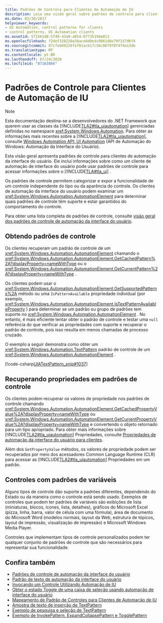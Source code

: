 ```yaml
---
title: Padrões de Controle para Clientes de Automação de IU
description: Leia uma visão geral sobre padrões de controle para clientes de automação da interface do usuário. Use padrões de controle para acessar informações sobre a interface do usuário.
ms.date: 03/30/2017
helpviewer_keywords:
- UI Automation, control patterns for clients
- control patterns, UI Automation clients
ms.assetid: 571561d8-5f49-43a9-a054-87735194e013
ms.openlocfilehash: f2def328228a30ace6d0edc0661d6e79f237d6f4
ms.sourcegitcommit: 87cfeb69226fef01acb17c56c86f978f4f4a13db
ms.translationtype: MT
ms.contentlocale: pt-BR
ms.lasthandoff: 07/24/2020
ms.locfileid: "87163866"
---
```

# <a name="ui-automation-control-patterns-for-clients"></a>Padrões de Controle para Clientes de Automação de IU
> [!NOTE]
> Esta documentação destina-se a desenvolvedores do .NET Framework que querem usar as classes da [!INCLUDE[TLA2#tla_uiautomation](../../../includes/tla2sharptla-uiautomation-md.md)] gerenciadas definidas no namespace <xref:System.Windows.Automation>. Para obter as informações mais recentes sobre a [!INCLUDE[TLA2#tla_uiautomation](../../../includes/tla2sharptla-uiautomation-md.md)], consulte [Windows Automation API: UI Automation](/windows/win32/winauto/entry-uiauto-win32) (API de Automação do Windows: Automação da Interface do Usuário).  
  
 Esta visão geral apresenta padrões de controle para clientes de automação da interface do usuário. Ele inclui informações sobre como um cliente de automação de interface do usuário pode usar padrões de controle para acessar informações sobre o [!INCLUDE[TLA#tla_ui](../../../includes/tlasharptla-ui-md.md)] .  
  
 Os padrões de controle permitem categorizar e expor a funcionalidade de um controle independente do tipo ou da aparência do controle. Os clientes de automação da interface do usuário podem examinar um <xref:System.Windows.Automation.AutomationElement> para determinar quais padrões de controle têm suporte e estar garantidos do comportamento do controle.  
  
 Para obter uma lista completa de padrões de controle, consulte [visão geral dos padrões de controle de automação da interface do usuário](ui-automation-control-patterns-overview.md).  
  
<a name="uiautomation_getting_control_patterns"></a>
## <a name="getting-control-patterns"></a>Obtendo padrões de controle  
 Os clientes recuperam um padrão de controle de um <xref:System.Windows.Automation.AutomationElement> chamando o <xref:System.Windows.Automation.AutomationElement.GetCachedPattern%2A?displayProperty=nameWithType> ou o <xref:System.Windows.Automation.AutomationElement.GetCurrentPattern%2A?displayProperty=nameWithType> .  
  
 Os clientes podem usar o <xref:System.Windows.Automation.AutomationElement.GetSupportedPatterns%2A> método ou uma `IsPatternAvailable` propriedade individual (por exemplo, <xref:System.Windows.Automation.AutomationElement.IsTextPatternAvailableProperty> ) para determinar se um padrão ou grupo de padrões tem suporte no <xref:System.Windows.Automation.AutomationElement> . No entanto, é mais eficiente tentar obter o padrão de controle e testar uma `null` referência do que verificar as propriedades com suporte e recuperar o padrão de controle, pois isso resulta em menos chamadas de processo cruzado.  
  
 O exemplo a seguir demonstra como obter um <xref:System.Windows.Automation.TextPattern> padrão de controle de um <xref:System.Windows.Automation.AutomationElement> .  
  
 [!code-csharp[UIATextPattern_snip#1037](../../../samples/snippets/csharp/VS_Snippets_Wpf/UIATextPattern_snip/CSharp/SearchWindow.cs#1037)]  
  
<a name="uiautomation_properties_on_control_patterns"></a>
## <a name="retrieving-properties-on-control-patterns"></a>Recuperando propriedades em padrões de controle  
 Os clientes podem recuperar os valores de propriedade nos padrões de controle chamando <xref:System.Windows.Automation.AutomationElement.GetCachedPropertyValue%2A?displayProperty=nameWithType> ou <xref:System.Windows.Automation.AutomationElement.GetCurrentPropertyValue%2A?displayProperty=nameWithType> e convertendo o objeto retornado para um tipo apropriado. Para obter mais informações sobre [!INCLUDE[TLA2#tla_uiautomation](../../../includes/tla2sharptla-uiautomation-md.md)] Propriedades, consulte [Propriedades de automação da interface do usuário para clientes](ui-automation-properties-for-clients.md).  
  
 Além dos `GetPropertyValue` métodos, os valores de propriedade podem ser recuperados por meio dos acessadores Common Language Runtime (CLR) para acessar as [!INCLUDE[TLA2#tla_uiautomation](../../../includes/tla2sharptla-uiautomation-md.md)] Propriedades em um padrão.  
  
<a name="uiautomation_with_variable_patterns"></a>
## <a name="controls-with-variable-patterns"></a>Controles com padrões de variáveis  
 Alguns tipos de controle dão suporte a padrões diferentes, dependendo do Estado ou da maneira como o controle está sendo usado. Exemplos de controles que podem ter padrões de variáveis são exibições de lista (miniaturas, blocos, ícones, lista, detalhes), gráficos do Microsoft Excel (pizza, linha, barra, valor de célula com uma fórmula), área de documento do Microsoft Word (modelos normais, layout da Web, estrutura de tópicos, layout de impressão, visualização de impressão) e Microsoft Windows Media Player.  
  
 Controles que implementam tipos de controle personalizados podem ter qualquer conjunto de padrões de controle que são necessários para representar sua funcionalidade.  
  
## <a name="see-also"></a>Confira também

- [Padrões de controle de automação da interface do usuário](ui-automation-control-patterns.md)
- [Padrão de texto de automação da interface do usuário](ui-automation-text-pattern.md)
- [Invocando um Controle Utilizando Automação de IU](invoke-a-control-using-ui-automation.md)
- [Obter o estado Toggle de uma caixa de seleção usando automação de interface do usuário](get-the-toggle-state-of-a-check-box-using-ui-automation.md)
- [Mapeamento de Padrão de Controles para Clientes de Automação de IU](control-pattern-mapping-for-ui-automation-clients.md)
- [Amostra de texto de inserção de TextPattern](https://github.com/Microsoft/WPF-Samples/tree/master/Accessibility/InsertText)
- [Exemplo de pesquisa e seleção de TextPattern](https://github.com/Microsoft/WPF-Samples/tree/master/Accessibility/FindText)
- [Exemplo de InvokePattern, ExpandCollapsePattern e TogglePattern](https://github.com/Microsoft/WPF-Samples/tree/master/Accessibility/InvokePattern)
